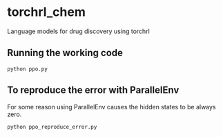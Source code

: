 # torchrl_chem
Language models for drug discovery using torchrl


## Running the working code

    python ppo.py

## To reproduce the error with ParallelEnv

For some reason using ParallelEnv causes the hidden states to be always zero.

    python ppo_reproduce_error.py